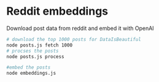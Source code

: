 # Reddit embeddings

Download post data from reddit and embed it with OpenAI


~~~bash
# download the top 1000 posts for DataIsBeautiful
node posts.js fetch 1000
# procses the posts
node posts.js process

#embed the posts
node embeddings.js
~~~